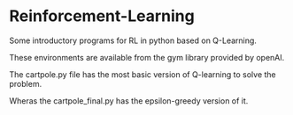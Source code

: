 # Reinforcement-Learning
Some introductory programs for RL in python based on Q-Learning.

These environments are available from the gym library provided by openAI.

The cartpole.py file has the most basic version of Q-learning to solve the problem.

Wheras the cartpole_final.py has the epsilon-greedy version of it.
